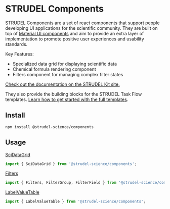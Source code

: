 # STRUDEL Components

STRUDEL Components are a set of react components that support people developing UI applications for the scientific community. They are built on top of [Material UI components](https://mui.com/) and aim to provide an extra layer of implementation to promote positive user experiences and usability standards.

Key Features:
- Specialized data grid for displaying scientific data
- Chemical formula rendering component
- Filters component for managing complex filter states

[Check out the documentation on the STRUDEL Kit site.](https://strudel.science/strudel-kit/docs/components/overview)

They also provide the building blocks for the STRUDEL Task Flow templates. [Learn how to get started with the full templates](https://strudel.science/strudel-kit/docs/).

## Install

```
npm install @strudel-science/components
```

## Usage

[SciDataGrid](https://github.com/strudel-science/strudel-kit/blob/main/strudel-components/src/examples/SciDataGrid/SciDataGridEx.tsx)
```js
import { SciDataGrid } from '@strudel-science/components';
```

[Filters](https://github.com/strudel-science/strudel-kit/blob/main/strudel-components/src/examples/Filters/FiltersExGroups.tsx)
```js
import { Filters, FilterGroup, FilterField } from '@strudel-science/components';
```

[LabelValueTable](https://github.com/strudel-science/strudel-kit/blob/main/strudel-components/src/examples/Filters/FiltersExGroups.tsx)
```js
import { LabelValueTable } from '@strudel-science/components';
```